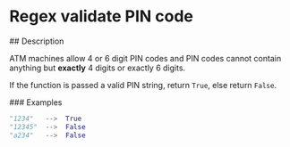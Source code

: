 # Regex validate PIN code

## Description

ATM machines allow 4 or 6 digit PIN codes and PIN codes cannot contain anything but **exactly** 4 digits or exactly 6 digits.

If the function is passed a valid PIN string, return `True`, else return `False`.

### Examples

```python
"1234"   -->  True
"12345"  -->  False
"a234"   -->  False
```
